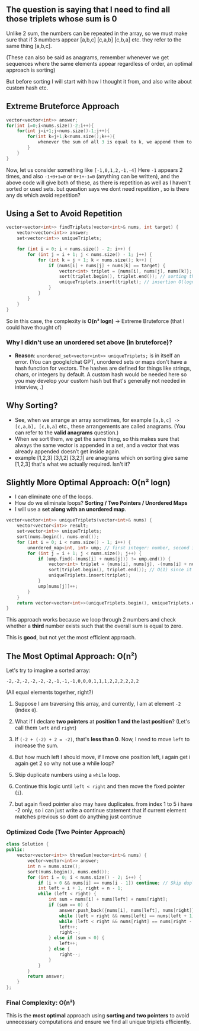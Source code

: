 ## The question is saying that I need to find all those triplets whose sum is 0

Unlike 2 sum, the numbers can be repeated in the array, so we must make sure that if 3 numbers appear [a,b,c] [c,a,b] [c,b,a] etc. they refer to the same thing [a,b,c].

(These can also be said as anagrams, remember whenever we get sequences where the same elements appear regardless of order, an optimal approach is sorting)

But before sorting I will start with how I thought it from, and also write about custom hash etc.

## Extreme Bruteforce Approach

```cpp
vector<vector<int>> answer;
for(int i=0;i<nums.size()-2;i++){
    for(int j=i+1;j<nums.size()-1;j++){
        for(int k=j+1;k<nums.size();k++){
            whenever the sum of all 3 is equal to k, we append them to the vector
        }
    }
}
```

Now, let us consider something like `[-1,0,1,2,-1,-4]`
Here `-1` appears 2 times, and also `-1+0+1=0` or `0+1+-1=0` (anything can be written), and the above code will give both of these, as there is repetition as well as I haven't sorted or used sets.
but question says we dont need repetition , so is there any ds which avoid repetition?

## Using a Set to Avoid Repetition

```cpp
vector<vector<int>> findTriplets(vector<int>& nums, int target) {
    vector<vector<int>> answer;
    set<vector<int>> uniqueTriplets;

    for (int i = 0; i < nums.size() - 2; i++) {
        for (int j = i + 1; j < nums.size() - 1; j++) {
            for (int k = j + 1; k < nums.size(); k++) {
                if (nums[i] + nums[j] + nums[k] == target) {
                    vector<int> triplet = {nums[i], nums[j], nums[k]}; // a triplet
                    sort(triplet.begin(), triplet.end()); // sorting the triplet O(1) due to a 3-size window only
                    uniqueTriplets.insert(triplet); // insertion O(logn)
                }
            }
        }
    }
}
```

So in this case, the complexity is **O(n³ logn)** -> Extreme Bruteforce (that I could have thought of)

### Why I didn't use an unordered set above (in bruteforce)?
- **Reason**: `unordered_set<vector<int>> uniqueTriplets;` is in itself an error. (You can google/chat GPT, unordered sets or maps don't have a hash function for vectors. The hashes are defined for things like strings, chars, or integers by default. A custom hash would be needed here so you may develop your custom hash but that's generally not needed in interview, .)

## Why Sorting?

- See, when we arrange an array sometimes, for example `[a,b,c] -> [c,a,b], [c,b,a]` etc., these arrangements are called anagrams. (You can refer to the **valid anagrams** question.)
- When we sort them, we get the same thing, so this makes sure that always the same vector is appended in a set, and a vector that was already appended doesn’t get inside again.
- example [1,2,3] [3,1,2] [3,2,1] are anagrams which on sorting give same [1,2,3] that's what we actually required. Isn't it?

## Slightly More Optimal Approach: **O(n² logn)**

- I can eliminate one of the loops.
- How do we eliminate loops? **Sorting / Two Pointers / Unordered Maps**
- I will use a **set along with an unordered map**.

```cpp
vector<vector<int>> uniqueTriplets(vector<int>& nums) {
    vector<vector<int>> result;
    set<vector<int>> uniqueTriplets;
    sort(nums.begin(), nums.end());
    for (int i = 0; i < nums.size() - 1; i++) {
        unordered_map<int, int> ump; // first integer: number, second integer: count
        for (int j = i + 1; j < nums.size(); j++) {
            if (ump.find(-(nums[i] + nums[j])) != ump.end()) {
                vector<int> triplet = {nums[i], nums[j], -(nums[i] + nums[j])}; // triplet num1, num2, -(num1+num2)
                sort(triplet.begin(), triplet.end()); // O(1) since it's a size-3 triplet
                uniqueTriplets.insert(triplet);
            }
            ump[nums[j]]++;
        }
    }
    return vector<vector<int>>(uniqueTriplets.begin(), uniqueTriplets.end());
}
```

This approach works because we loop through 2 numbers and check whether a **third** number exists such that the overall sum is equal to zero.

This is **good**, but not yet the most efficient approach.

## The Most Optimal Approach: **O(n²)**

Let's try to imagine a sorted array:

`-2,-2,-2,-2,-2,-2,-1,-1,-1,0,0,0,1,1,1,2,2,2,2,2,2`

(All equal elements together, right?)

1. Suppose I am traversing this array, and currently, I am at element `-2` (index `0`).
2. What if I declare **two pointers** at **position 1 and the last position**? (Let's call them `left` and `right`)
3. If `(-2 + (-2) + 2 = -2)`, that's **less than 0**. Now, I need to move `left` to increase the sum.
4. But how much left I should move, if I move one position left, i again get i again get 2 so why not use a while loop?
5. Skip duplicate numbers using a `while` loop.
6. Continue this logic until `left < right` and then move the fixed pointer (`i`).

7. but again fixed pointer also may have duplicates. from index 1 to 5 i have -2 only, so i can just write a continue statement that if current element matches previous so dont do anything just continue

### Optimized Code (Two Pointer Approach)

```cpp
class Solution {
public:
    vector<vector<int>> threeSum(vector<int>& nums) {
        vector<vector<int>> answer;
        int n = nums.size();
        sort(nums.begin(), nums.end());
        for (int i = 0; i < nums.size() - 2; i++) {
            if (i > 0 && nums[i] == nums[i - 1]) continue; // Skip duplicates
            int left = i + 1, right = n - 1;
            while (left < right) {
                int sum = nums[i] + nums[left] + nums[right];
                if (sum == 0) {
                    answer.push_back({nums[i], nums[left], nums[right]});
                    while (left < right && nums[left] == nums[left + 1]) left++; // Skip duplicates
                    while (left < right && nums[right] == nums[right - 1]) right--; // Skip duplicates
                    left++;
                    right--;
                } else if (sum < 0) {
                    left++;
                } else {
                    right--;
                }
            }
        }
        return answer;
    }
};
```

### Final Complexity: **O(n²)**

This is the **most optimal** approach using **sorting and two pointers** to avoid unnecessary computations and ensure we find all unique triplets efficiently.

